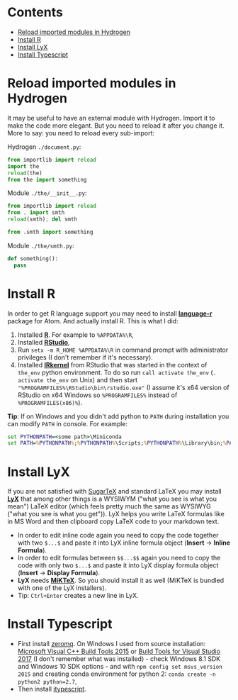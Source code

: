 # Contents

* [Reload imported modules in Hydrogen](#reload-imported-modules-in-hydrogen)
* [Install R](#install-r)
* [Install LyX](#install-lyx)
* [Install Typescript](#install-typescript)


# Reload imported modules in Hydrogen

It may be useful to have an external module with Hydrogen. Import it to make the code more elegant. But you need to reload it after you change it. More to say: you need to reload every sub-import:

Hydrogen `./document.py`:

```py
from importlib import reload
import the
reload(the)
from the import something
```

Module `./the/__init__.py`:

```py
from importlib import reload
from . import smth
reload(smth); del smth

from .smth import something
```

Module `./the/smth.py`:

```py
def something():
  pass
```


# Install R

In order to get R language support you may need to install [**language-r**](https://atom.io/packages/language-r) package for Atom. And actually install R. This is what I did:

1. Installed [**R**](https://cran.r-project.org/). For example to `%APPDATA%\R`,
2. Installed [**RStudio**](https://www.rstudio.com/products/rstudio/download/),
3. Run `setx -m R_HOME %APPDATA%\R` in command prompt with administrator privileges (I don't remember if it's necessary).
4. Installed [**IRkernel**](https://irkernel.github.io/installation/) from RStudio that was started in the context of `the_env` python environment. To do so run `call activate the_env` (`. activate the_env` on Unix) and then start `"%PROGRAMFILES%\RStudio\bin\rstudio.exe"` (I assume it's x64 version of RStudio on x64 Windows so `%PROGRAMFILES%` instead of `%PROGRAMFILES(x86)%`).

**Tip**: If on Windows and you didn't add python to `PATH` during installation you can modify `PATH` in console. For example:
```bat
set PYTHONPATH=<some path>\Miniconda
set PATH=%PYTHONPATH%;%PYTHONPATH%\Scripts;%PYTHONPATH%\Library\bin;%PATH%
```


# Install LyX

If you are not satisfied with [SugarTeX](sugartex.md) and standard LaTeX you may install [**LyX**](http://www.lyx.org/Download) that among other things is a WYSIWYM ("what you see is what you mean") LaTeX editor (which feels pretty much the same as WYSIWYG ("what you see is what you get")). LyX helps you write LaTeX formulas like in MS Word and then clipboard copy LaTeX code to your markdown text.

* In order to edit inline code again you need to copy the code together with two `$...$` and paste it into LyX inline formula object (**Insert** → **Inline Formula**).
* In order to edit formulas between `$$...$$` again you need to copy the code with only two `$...$` and paste it into LyX display formula object (**Insert** → **Display Formula**).
* **LyX** needs [**MiKTeX**](https://miktex.org/download). So you should install it as well (MiKTeX is bundled with one of the LyX installers).
* Tip: `Ctrl+Enter` creates a new line in LyX.


# Install Typescript

* First install [zeromq](https://github.com/zeromq/zeromq.js/). On Windows I used from source installation: [Microsoft Visual C++ Build Tools 2015](http://go.microsoft.com/fwlink/?LinkId=691126) or [Build Tools for Visual Studio 2017](https://www.visualstudio.com/thank-you-downloading-visual-studio/?sku=BuildTools&rel=15) (I don't remember what was installed) - check Windows 8.1 SDK and Windows 10 SDK options - and with `npm config set msvs_version 2015` and creating conda environment for python 2: `conda create -n python2 python=2.7`,
* Then install [itypescript](https://www.npmjs.com/package/itypescript).

